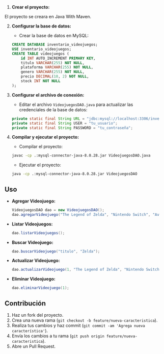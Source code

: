

1. **Crear el proyecto:**

El proyecto se creara en Java With Maven.

2. **Configurar la base de datos:**
    - Crear la base de datos en MySQL:
    ```sql
    CREATE DATABASE inventario_videojuegos;
    USE inventario_videojuegos;
    CREATE TABLE videojuegos (
        id INT AUTO_INCREMENT PRIMARY KEY,
        titulo VARCHAR(255) NOT NULL,
        plataforma VARCHAR(255) NOT NULL,
        genero VARCHAR(255) NOT NULL,
        precio DECIMAL(10, 2) NOT NULL,
        stock INT NOT NULL
    );
    ```

3. **Configurar el archivo de conexión:**
    - Editar el archivo `VideojuegosDAO.java` para actualizar las credenciales de la base de datos:
    ```java
    private static final String URL = "jdbc:mysql://localhost:3306/inventario_videojuegos";
    private static final String USER = "tu_usuario";
    private static final String PASSWORD = "tu_contraseña";
    ```

4. **Compilar y ejecutar el proyecto:**
    - Compilar el proyecto:
    ```sh
    javac -cp .:mysql-connector-java-8.0.28.jar VideojuegosDAO.java
    ```
    - Ejecutar el proyecto:
    ```sh
    java -cp .:mysql-connector-java-8.0.28.jar VideojuegosDAO
    ```

## Uso

- **Agregar Videojuego:**
    ```java
    VideojuegosDAO dao = new VideojuegosDAO();
    dao.agregarVideojuego("The Legend of Zelda", "Nintendo Switch", "Aventura", 59.99, 10);
    ```

- **Listar Videojuegos:**
    ```java
    dao.listarVideojuegos();
    ```

- **Buscar Videojuego:**
    ```java
    dao.buscarVideojuego("titulo", "Zelda");
    ```

- **Actualizar Videojuego:**
    ```java
    dao.actualizarVideojuego(1, "The Legend of Zelda", "Nintendo Switch", "Aventura", 59.99, 8);
    ```

- **Eliminar Videojuego:**
    ```java
    dao.eliminarVideojuego(1);
    ```

## Contribución

1. Haz un fork del proyecto.
2. Crea una nueva rama (`git checkout -b feature/nueva-caracteristica`).
3. Realiza tus cambios y haz commit (`git commit -am 'Agrega nueva característica'`).
4. Envía los cambios a tu rama (`git push origin feature/nueva-caracteristica`).
5. Abre un Pull Request.